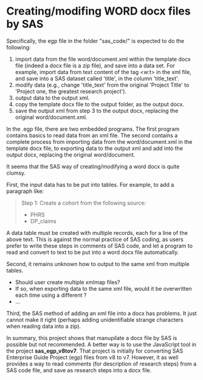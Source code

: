 # Creating/modifing WORD docx files by SAS

Specifically, the egp file in the folder "sas_code/" is expected to do the following:
1. import data from the file word/document.xml within the template docx file (indeed a docx file is a zip file), and save into a data set. For example, import data from text content of the tag <w:t> in the xml file, and save into a SAS dataset called 'title', in the column 'title_text'.
2. modify data (e.g., change 'title_text' from the original 'Project Title' to 'Project one, the greatest research project').
3. output data to the output xml.
4. copy the template docx file to the output folder, as the output docx.
5. save the output xml from step 3 to the output docx, replacing the original word/document.xml.

In the .egp file, there are two embedded programs. The first program contains basics to read data from an xml file. The second contains a complete process from importing data from the word/document.xml in the template docx file, to exporting data to the output xml and add into the output docx, replacing the original word/document.

It seems that the SAS way of creating/modifying a word docx is quite clumsy. 

First, the input data has to be put into tables. For example, to add a paragraph like:
>Step 1:
>Create a cohort from the following source:
>- PHRS
>- DP_claims

A data table must be created with multiple records, each for a line of the above text. This is against the normal practice of SAS coding, as users prefer to write these steps in comments of SAS code, and let a program to 
read and convert to text to be put into a word docx file automatically.

Second, it remains unknown how to output to the same xml from multiple tables. 
- Should user create multiple xmlmap files? 
- If so, when exporting data to the same xml file, would it be overwritten each time using a different ?
- ...

Third, the SAS method of adding an xml file into a docx has problems. It just cannot make it right (perhaps adding unidentifiable strange characters when reading data into a zip). 

In summary, this project shows that manupilate a docx file by SAS is possible but not recommended. 
A better way is to use the JavaScript tool in the project __sas_egp_v8tov7__. That project is initially for converting SAS Enterprise Guide Project (egp) files from v8 to v7. However, it as well provides a way to read comments (for description of research steps) from a SAS code file, and save as research steps into a docx file.